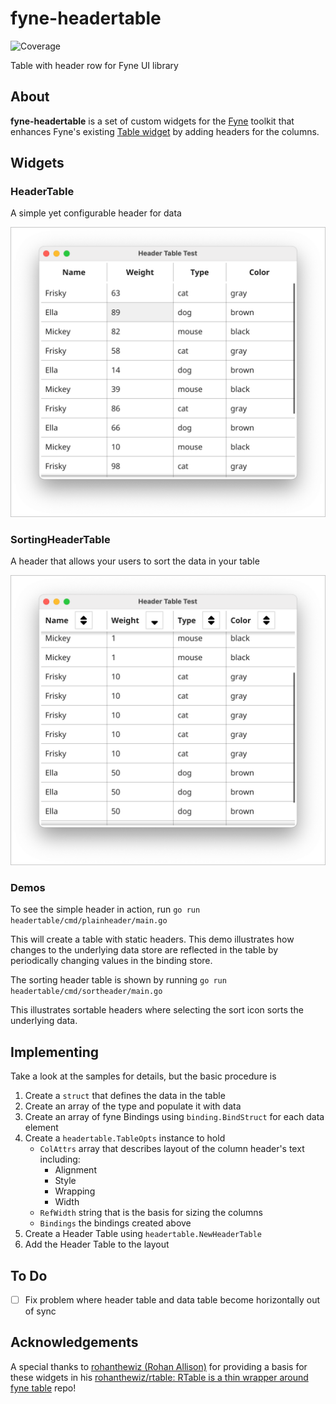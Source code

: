 # fyne-headertable

![Coverage](https://img.shields.io/badge/Coverage-84.3%25-brightgreen)

Table with header row for Fyne UI library

## About

**fyne-headertable** is a set of custom widgets for the [Fyne](https://fyne.io/)
toolkit that enhances Fyne's existing [Table widget](https://developer.fyne.io/widget/table) by adding
headers for the columns.

## Widgets

### HeaderTable

A simple yet configurable header for data

![HeaderTable screenshot](docs/HeaderTable.png)

### SortingHeaderTable

A header that allows your users to sort the data in your table

![SortingHeaderTable screenshot](docs/SortingHeaderTable.png)

### Demos

To see the simple header in action, run
`go run headertable/cmd/plainheader/main.go`

This will create a table with static headers.
This demo illustrates how changes to the underlying data store are reflected in the table
by periodically changing values in the binding store.

The sorting header table is shown by running
`go run headertable/cmd/sortheader/main.go`

This illustrates sortable headers where selecting the sort icon sorts the underlying data.

## Implementing

Take a look at the samples for details, but the basic procedure is

1. Create a `struct` that defines the data in the table
1. Create an array of the type and populate it with data
1. Create an array of fyne Bindings using `binding.BindStruct` for each data element
1. Create a `headertable.TableOpts` instance to hold
    * `ColAttrs` array that describes layout of the column header's text including:
        * Alignment
        * Style
        * Wrapping
        * Width
    * `RefWidth` string that is the basis for sizing the columns
    * `Bindings` the bindings created above
1. Create a Header Table using `headertable.NewHeaderTable`
1. Add the Header Table to the layout

## To Do

* [ ] Fix problem where header table and data table become horizontally out of sync

## Acknowledgements

A special thanks to [rohanthewiz (Rohan Allison)](https://github.com/rohanthewiz)
for providing a basis for these widgets in his [rohanthewiz/rtable: RTable is a thin wrapper around fyne table](https://github.com/rohanthewiz/rtable) repo!
